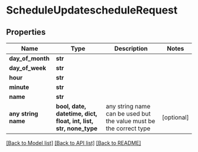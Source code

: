 # ScheduleUpdatescheduleRequest


## Properties
Name | Type | Description | Notes
------------ | ------------- | ------------- | -------------
**day_of_month** | **str** |  | 
**day_of_week** | **str** |  | 
**hour** | **str** |  | 
**minute** | **str** |  | 
**name** | **str** |  | 
**any string name** | **bool, date, datetime, dict, float, int, list, str, none_type** | any string name can be used but the value must be the correct type | [optional]

[[Back to Model list]](../README.md#documentation-for-models) [[Back to API list]](../README.md#documentation-for-api-endpoints) [[Back to README]](../README.md)


